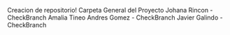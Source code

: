 Creacion de repositorio!
Carpeta General del Proyecto
Johana Rincon - CheckBranch
Amalia Tineo
Andres Gomez - CheckBranch
Javier Galindo - CheckBranch
